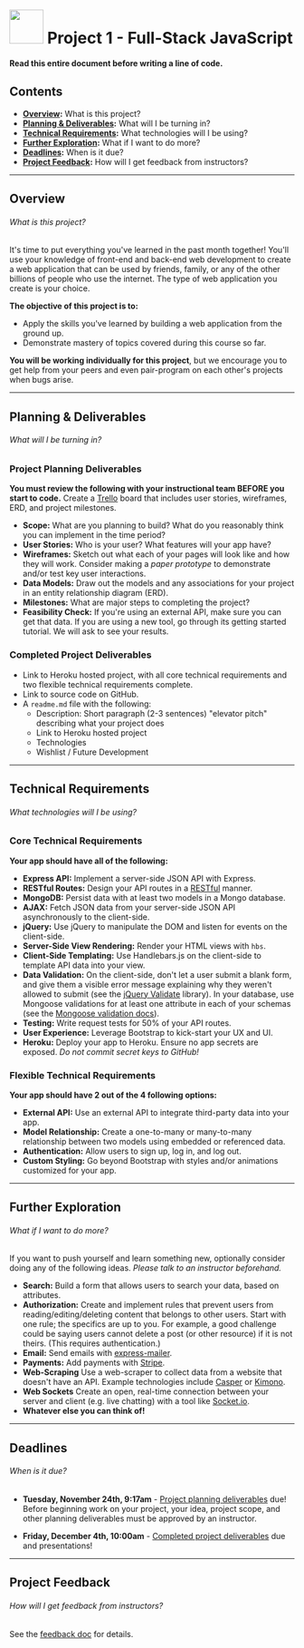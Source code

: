 # <img src="https://cloud.githubusercontent.com/assets/7833470/10899314/63829980-8188-11e5-8cdd-4ded5bcb6e36.png" height="60"> Project 1 - Full-Stack JavaScript

**Read this entire document before writing a line of code.**

## Contents

* **[Overview](#overview):** What is this project?
* **[Planning & Deliverables](#planning--deliverables):** What will I be turning in?
* **[Technical Requirements](#technical-requirements):** What technologies will I be using?
* **[Further Exploration](#further-exploration):** What if I want to do more?
* **[Deadlines](#deadlines):** When is it due?
* **[Project Feedback](#project-feedback):** How will I get feedback from instructors?

<!-- * **[Submission](#submission):** How do I turn in the project?
* **[Resources & Support](#resources--support):** Where can I get help?
* **[Instructor Groups](#instructor-groups):** Who is my assigned instructor for this project? -->

---

## Overview

###### What is this project?

It's time to put everything you've learned in the past month together! You'll use your knowledge of front-end and back-end web development to create a web application that can be used by friends, family, or any of the other billions of people who use the internet. The type of web application you create is your choice.

**The objective of this project is to:**

  * Apply the skills you've learned by building a web application from the ground up.
  * Demonstrate mastery of topics covered during this course so far.

**You will be working individually for this project**, but we encourage you to get help from your peers and even pair-program on each other's projects when bugs arise.

---

## Planning & Deliverables

###### What will I be turning in?

### Project Planning Deliverables

**You must review the following with your instructional team BEFORE you start to code.** Create a <a href="https://trello.com" target="_blank">Trello</a> board that includes user stories, wireframes, ERD, and project milestones.

* **Scope:** What are you planning to build? What do you reasonably think you can implement in the time period?
* **User Stories:** Who is your user? What features will your app have?
* **Wireframes:** Sketch out what each of your pages will look like and how they will work. Consider making a *paper prototype* to demonstrate and/or test key user interactions.
* **Data Models:** Draw out the models and any associations for your project in an entity relationship diagram (ERD).
* **Milestones:** What are major steps to completing the project?
* **Feasibility Check:** If you're using an external API, make sure you can get that data. If you are using a new tool, go through its getting started tutorial. We will ask to see your results.

### Completed Project Deliverables

* Link to Heroku hosted project, with all core technical requirements and two flexible technical requirements complete.
* Link to source code on GitHub.
* A `readme.md` file with the following:
  * Description: Short paragraph (2-3 sentences) "elevator pitch" describing what your project does
  * Link to Heroku hosted project
  * Technologies
  * Wishlist / Future Development

---

## Technical Requirements

###### What technologies will I be using?

### Core Technical Requirements

**Your app should have all of the following:**

* **Express API:** Implement a server-side JSON API with Express.
* **RESTful Routes:** Design your API routes in a <a href="http://restfulrouting.com/mappings/resources" target="_blank">RESTful</a> manner.
* **MongoDB:** Persist data with at least two models in a Mongo database.
* **AJAX:** Fetch JSON data from your server-side JSON API asynchronously to the client-side.
* **jQuery:** Use jQuery to manipulate the DOM and listen for events on the client-side.
* **Server-Side View Rendering:** Render your HTML views with `hbs`.
* **Client-Side Templating:** Use Handlebars.js on the client-side to template API data into your view.
* **Data Validation:** On the client-side, don't let a user submit a blank form, and give them a visible error message explaining why they weren't allowed to submit (see the <a href="http://jqueryvalidation.org/" target="_blank">jQuery Validate</a> library). In your database, use Mongoose validations for at least one attribute in each of your schemas (see the <a href="http://mongoosejs.com/docs/validation.html" target="_blank">Mongoose validation docs</a>).
* **Testing:** Write request tests for 50% of your API routes.
* **User Experience:** Leverage Bootstrap to kick-start your UX and UI.
* **Heroku:** Deploy your app to Heroku. Ensure no app secrets are exposed. *Do not commit secret keys to GitHub!*

### Flexible Technical Requirements

**Your app should have 2 out of the 4 following options:**

* **External API:** Use an external API to integrate third-party data into your app.
* **Model Relationship:** Create a one-to-many or many-to-many relationship between two models using embedded or referenced data.
* **Authentication:** Allow users to sign up, log in, and log out.
* **Custom Styling:** Go beyond Bootstrap with styles and/or animations customized for your app.

---

## Further Exploration

###### What if I want to do more?

If you want to push yourself and learn something new, optionally consider doing any of the following ideas. *Please talk to an instructor beforehand.*

* **Search:** Build a form that allows users to search your data, based on attributes.
* **Authorization:** Create and implement rules that prevent users from reading/editing/deleting content that belongs to other users. Start with one rule; the specifics are up to you. For example, a good challenge could be saying users cannot delete a post (or other resource) if it is not theirs. (This requires authentication.)
* **Email:** Send emails with <a href="https://github.com/RGBboy/express-mailer" target="_blank">express-mailer</a>.
* **Payments:** Add payments with <a href="https://stripe.com" target="_blank">Stripe</a>.
* **Web-Scraping** Use a web-scraper to collect data from a website that doesn't have an API. Example technologies include <a href="http://casperjs.org" target="_blank">Casper</a> or <a href="https://www.kimonolabs.com" target="_blank">Kimono</a>.
* **Web Sockets** Create an open, real-time connection between your server and client (e.g. live chatting) with a tool like <a href="http://socket.io" target="_blank">Socket.io</a>.
* **Whatever else you can think of!**

---

## Deadlines

###### When is it due?

* **Tuesday, November 24th, 9:17am** - [Project planning deliverables](#project-planning-deliverables) due! Before beginning work on your project, your idea, project scope, and other planning deliverables must be approved by an instructor.

* **Friday, December 4th, 10:00am** - [Completed project deliverables](#completed-project-deliverables) due and presentations!

---

## Project Feedback

###### How will I get feedback from instructors?

See the [feedback doc](feedback.md) for details.

<!-- ## Submission

###### How do I turn in the project?

* Google doc (GitHub + Heroku links) -->

<!-- ## Resources & Support

###### Where can I get help?

* Documentation, tutorials, Stack Overflow, module notes
* Your classmates - even though this is an individual project, we encourage you to get help from your peers and even pair-program on each other's projects. -->

<!-- * Instructor/student stand-ups every morning at 10:00am
* Scheduled 1:1 meetings for each student throughout the week
* Break-out lessons on selected topics as needed
* Instructors and DIR available in the classroom each weekday (will be taking turns)
* Evening and weekend TAs -->

<!-- ## Instructor Groups

###### Who is my assigned instructor for this project?

Each student has an assigned instructor, splitting the class into three informal groups. Your instructor will approve your project, lead your morning stand-ups (with the rest of your group), meet with you for 1:1s, and give you feedback after the project. Outside of those structured activities, you're welcome and encouraged to work with other instructors and students from any group you'd like!

### Ben

### Cameron

### Erik -->
